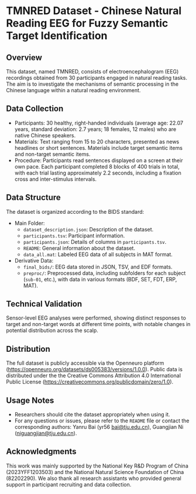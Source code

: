 # TMNRED Dataset - Chinese Natural Reading EEG for Fuzzy Semantic Target Identification

## Overview
This dataset, named TMNRED, consists of electroencephalogram (EEG) recordings obtained from 30 participants engaged in natural reading tasks. The aim is to investigate the mechanisms of semantic processing in the Chinese language within a natural reading environment.

## Data Collection
- Participants: 30 healthy, right-handed individuals (average age: 22.07 years, standard deviation: 2.7 years; 18 females, 12 males) who are native Chinese speakers.
- Materials: Text ranging from 15 to 20 characters, presented as news headlines or short sentences. Materials include target semantic items and non-target semantic items.
- Procedure: Participants read sentences displayed on a screen at their own pace. Each participant completed 8 blocks of 400 trials in total, with each trial lasting approximately 2.2 seconds, including a fixation cross and inter-stimulus intervals.

## Data Structure
The dataset is organized according to the BIDS standard:
- Main Folder:
  - `dataset_description.json`: Description of the dataset.
  - `participants.tsv`: Participant information.
  - `participants.json`: Details of columns in `participants.tsv`.
  - `README`: General information about the dataset.
  - `data_all.mat`: Labeled EEG data of all subjects in MAT format.
- Derivative Data:
  - `final_bids/`: EEG data stored in JSON, TSV, and EDF formats.
  - `preproc/`: Preprocessed data, including subfolders for each subject (`sub-01`, etc.), with data in various formats (BDF, SET, FDT, ERP, MAT).

## Technical Validation
Sensor-level EEG analyses were performed, showing distinct responses to target and non-target words at different time points, with notable changes in potential distribution across the scalp.

## Distribution
The full dataset is publicly accessible via the Openneuro platform (https://openneuro.org/datasets/ds005383/versions/1.0.0). Public data is distributed under the the Creative Commons Attribution 4.0 International Public License (https://creativecommons.org/publicdomain/zero/1.0).

## Usage Notes
- Researchers should cite the dataset appropriately when using it.
- For any questions or issues, please refer to the `README` file or contact the corresponding authors: Yanru Bai (yr56 bai@tju.edu.cn), Guangjian Ni (niguangjian@tju.edu.cn).

## Acknowledgments
This work was mainly supported by the National Key R&D Program of China (2023YFF1203503) and the National Natural Science Foundation of China (82202290). We also thank all research assistants who provided general support in participant recruiting and data collection.

